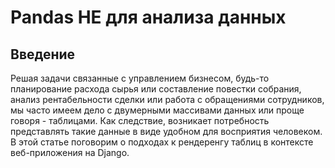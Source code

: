 # Pandas НЕ для анализа данных

## Введение

Решая задачи связанные с управлением бизнесом, будь-то планирование расхода сырья или составление повестки собрания, анализ рентабельности сделки или работа с обращениями сотрудников, мы часто имеем дело с двумерными массивами данных или проще говоря - таблицами. Как следствие, возникает потребность представлять такие данные в виде удобном для восприятия человеком. В этой статье поговорим о подходах к рендеренгу таблиц в контексте веб-приложения на Django.
